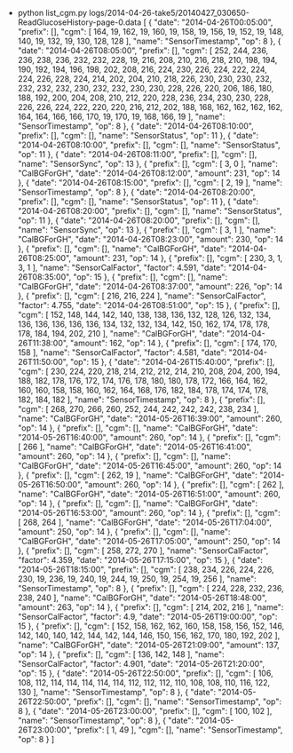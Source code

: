 + python list_cgm.py logs/2014-04-26-take5/20140427_030650-ReadGlucoseHistory-page-0.data
[
  {
    "date": "2014-04-26T00:05:00", 
    "prefix": [], 
    "cgm": [
      164, 
      19, 
      162, 
      19, 
      160, 
      19, 
      158, 
      19, 
      156, 
      19, 
      152, 
      19, 
      148, 
      140, 
      19, 
      132, 
      19, 
      130, 
      128, 
      128
    ], 
    "name": "SensorTimestamp", 
    "op": 8
  }, 
  {
    "date": "2014-04-26T08:05:00", 
    "prefix": [], 
    "cgm": [
      252, 
      244, 
      236, 
      236, 
      238, 
      236, 
      232, 
      232, 
      228, 
      19, 
      216, 
      208, 
      210, 
      216, 
      218, 
      210, 
      198, 
      194, 
      190, 
      192, 
      194, 
      196, 
      198, 
      202, 
      208, 
      216, 
      224, 
      230, 
      226, 
      224, 
      222, 
      224, 
      224, 
      226, 
      228, 
      224, 
      214, 
      202, 
      204, 
      210, 
      218, 
      226, 
      230, 
      230, 
      230, 
      232, 
      232, 
      232, 
      232, 
      230, 
      232, 
      232, 
      230, 
      230, 
      228, 
      226, 
      220, 
      206, 
      186, 
      180, 
      188, 
      192, 
      200, 
      204, 
      208, 
      210, 
      212, 
      220, 
      228, 
      236, 
      234, 
      230, 
      230, 
      228, 
      226, 
      226, 
      224, 
      222, 
      220, 
      220, 
      216, 
      212, 
      202, 
      188, 
      168, 
      162, 
      162, 
      162, 
      162, 
      164, 
      164, 
      166, 
      166, 
      170, 
      19, 
      170, 
      19, 
      168, 
      166, 
      19
    ], 
    "name": "SensorTimestamp", 
    "op": 8
  }, 
  {
    "date": "2014-04-26T08:10:00", 
    "prefix": [], 
    "cgm": [], 
    "name": "SensorStatus", 
    "op": 11
  }, 
  {
    "date": "2014-04-26T08:10:00", 
    "prefix": [], 
    "cgm": [], 
    "name": "SensorStatus", 
    "op": 11
  }, 
  {
    "date": "2014-04-26T08:11:00", 
    "prefix": [], 
    "cgm": [], 
    "name": "SensorSync", 
    "op": 13
  }, 
  {
    "prefix": [], 
    "cgm": [
      3, 
      0
    ], 
    "name": "CalBGForGH", 
    "date": "2014-04-26T08:12:00", 
    "amount": 231, 
    "op": 14
  }, 
  {
    "date": "2014-04-26T08:15:00", 
    "prefix": [], 
    "cgm": [
      2, 
      19
    ], 
    "name": "SensorTimestamp", 
    "op": 8
  }, 
  {
    "date": "2014-04-26T08:20:00", 
    "prefix": [], 
    "cgm": [], 
    "name": "SensorStatus", 
    "op": 11
  }, 
  {
    "date": "2014-04-26T08:20:00", 
    "prefix": [], 
    "cgm": [], 
    "name": "SensorStatus", 
    "op": 11
  }, 
  {
    "date": "2014-04-26T08:20:00", 
    "prefix": [], 
    "cgm": [], 
    "name": "SensorSync", 
    "op": 13
  }, 
  {
    "prefix": [], 
    "cgm": [
      3, 
      1
    ], 
    "name": "CalBGForGH", 
    "date": "2014-04-26T08:23:00", 
    "amount": 230, 
    "op": 14
  }, 
  {
    "prefix": [], 
    "cgm": [], 
    "name": "CalBGForGH", 
    "date": "2014-04-26T08:25:00", 
    "amount": 231, 
    "op": 14
  }, 
  {
    "prefix": [], 
    "cgm": [
      230, 
      3, 
      1, 
      3, 
      1
    ], 
    "name": "SensorCalFactor", 
    "factor": 4.591, 
    "date": "2014-04-26T08:35:00", 
    "op": 15
  }, 
  {
    "prefix": [], 
    "cgm": [], 
    "name": "CalBGForGH", 
    "date": "2014-04-26T08:37:00", 
    "amount": 226, 
    "op": 14
  }, 
  {
    "prefix": [], 
    "cgm": [
      216, 
      216, 
      224
    ], 
    "name": "SensorCalFactor", 
    "factor": 4.755, 
    "date": "2014-04-26T08:51:00", 
    "op": 15
  }, 
  {
    "prefix": [], 
    "cgm": [
      152, 
      148, 
      144, 
      142, 
      140, 
      138, 
      138, 
      136, 
      132, 
      128, 
      126, 
      132, 
      134, 
      136, 
      136, 
      136, 
      136, 
      136, 
      134, 
      132, 
      132, 
      134, 
      142, 
      150, 
      162, 
      174, 
      178, 
      178, 
      178, 
      184, 
      194, 
      202, 
      210
    ], 
    "name": "CalBGForGH", 
    "date": "2014-04-26T11:38:00", 
    "amount": 162, 
    "op": 14
  }, 
  {
    "prefix": [], 
    "cgm": [
      174, 
      170, 
      158
    ], 
    "name": "SensorCalFactor", 
    "factor": 4.581, 
    "date": "2014-04-26T11:50:00", 
    "op": 15
  }, 
  {
    "date": "2014-04-26T15:40:00", 
    "prefix": [], 
    "cgm": [
      230, 
      224, 
      220, 
      218, 
      214, 
      212, 
      212, 
      214, 
      210, 
      208, 
      204, 
      200, 
      194, 
      188, 
      182, 
      178, 
      176, 
      172, 
      174, 
      176, 
      178, 
      180, 
      180, 
      178, 
      172, 
      166, 
      164, 
      162, 
      160, 
      160, 
      158, 
      158, 
      160, 
      162, 
      164, 
      168, 
      176, 
      182, 
      184, 
      178, 
      174, 
      174, 
      178, 
      182, 
      184, 
      182
    ], 
    "name": "SensorTimestamp", 
    "op": 8
  }, 
  {
    "prefix": [], 
    "cgm": [
      268, 
      270, 
      266, 
      260, 
      252, 
      244, 
      242, 
      242, 
      242, 
      238, 
      234
    ], 
    "name": "CalBGForGH", 
    "date": "2014-05-26T16:39:00", 
    "amount": 260, 
    "op": 14
  }, 
  {
    "prefix": [], 
    "cgm": [], 
    "name": "CalBGForGH", 
    "date": "2014-05-26T16:40:00", 
    "amount": 260, 
    "op": 14
  }, 
  {
    "prefix": [], 
    "cgm": [
      266
    ], 
    "name": "CalBGForGH", 
    "date": "2014-05-26T16:41:00", 
    "amount": 260, 
    "op": 14
  }, 
  {
    "prefix": [], 
    "cgm": [], 
    "name": "CalBGForGH", 
    "date": "2014-05-26T16:45:00", 
    "amount": 260, 
    "op": 14
  }, 
  {
    "prefix": [], 
    "cgm": [
      262, 
      19
    ], 
    "name": "CalBGForGH", 
    "date": "2014-05-26T16:50:00", 
    "amount": 260, 
    "op": 14
  }, 
  {
    "prefix": [], 
    "cgm": [
      262
    ], 
    "name": "CalBGForGH", 
    "date": "2014-05-26T16:51:00", 
    "amount": 260, 
    "op": 14
  }, 
  {
    "prefix": [], 
    "cgm": [], 
    "name": "CalBGForGH", 
    "date": "2014-05-26T16:53:00", 
    "amount": 260, 
    "op": 14
  }, 
  {
    "prefix": [], 
    "cgm": [
      268, 
      264
    ], 
    "name": "CalBGForGH", 
    "date": "2014-05-26T17:04:00", 
    "amount": 250, 
    "op": 14
  }, 
  {
    "prefix": [], 
    "cgm": [], 
    "name": "CalBGForGH", 
    "date": "2014-05-26T17:05:00", 
    "amount": 250, 
    "op": 14
  }, 
  {
    "prefix": [], 
    "cgm": [
      258, 
      272, 
      270
    ], 
    "name": "SensorCalFactor", 
    "factor": 4.359, 
    "date": "2014-05-26T17:15:00", 
    "op": 15
  }, 
  {
    "date": "2014-05-26T18:15:00", 
    "prefix": [], 
    "cgm": [
      238, 
      234, 
      226, 
      224, 
      226, 
      230, 
      19, 
      236, 
      19, 
      240, 
      19, 
      244, 
      19, 
      250, 
      19, 
      254, 
      19, 
      256
    ], 
    "name": "SensorTimestamp", 
    "op": 8
  }, 
  {
    "prefix": [], 
    "cgm": [
      224, 
      228, 
      232, 
      236, 
      238, 
      240
    ], 
    "name": "CalBGForGH", 
    "date": "2014-05-26T18:48:00", 
    "amount": 263, 
    "op": 14
  }, 
  {
    "prefix": [], 
    "cgm": [
      214, 
      202, 
      216
    ], 
    "name": "SensorCalFactor", 
    "factor": 4.9, 
    "date": "2014-05-26T19:00:00", 
    "op": 15
  }, 
  {
    "prefix": [], 
    "cgm": [
      152, 
      158, 
      162, 
      162, 
      160, 
      158, 
      158, 
      156, 
      152, 
      146, 
      142, 
      140, 
      140, 
      142, 
      144, 
      142, 
      144, 
      146, 
      150, 
      156, 
      162, 
      170, 
      180, 
      192, 
      202
    ], 
    "name": "CalBGForGH", 
    "date": "2014-05-26T21:09:00", 
    "amount": 137, 
    "op": 14
  }, 
  {
    "prefix": [], 
    "cgm": [
      136, 
      142, 
      148
    ], 
    "name": "SensorCalFactor", 
    "factor": 4.901, 
    "date": "2014-05-26T21:20:00", 
    "op": 15
  }, 
  {
    "date": "2014-05-26T22:50:00", 
    "prefix": [], 
    "cgm": [
      106, 
      108, 
      112, 
      114, 
      114, 
      114, 
      114, 
      114, 
      112, 
      112, 
      112, 
      110, 
      108, 
      108, 
      110, 
      116, 
      122, 
      130
    ], 
    "name": "SensorTimestamp", 
    "op": 8
  }, 
  {
    "date": "2014-05-26T22:50:00", 
    "prefix": [], 
    "cgm": [], 
    "name": "SensorTimestamp", 
    "op": 8
  }, 
  {
    "date": "2014-05-26T23:00:00", 
    "prefix": [], 
    "cgm": [
      100, 
      102
    ], 
    "name": "SensorTimestamp", 
    "op": 8
  }, 
  {
    "date": "2014-05-26T23:00:00", 
    "prefix": [
      1, 
      49
    ], 
    "cgm": [], 
    "name": "SensorTimestamp", 
    "op": 8
  }
]
